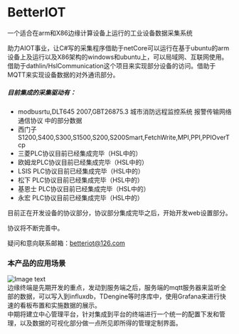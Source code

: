 # BetterIOT
一个适合在arm和X86边缘计算设备上运行的工业设备数据采集系统

助力AIOT事业，让C#写的采集程序借助于netCore可以运行在基于ubuntu的arm设备上及运行以及X86架构的windows和ubuntu上，可以局域网、互联网使用。
借助于dathlin/HslCommunication这个项目来实现部分设备的访问。借助于MQTT来实现设备数据的对外通讯部分。
##### 目前集成的采集驱动有：
* modbusrtu,DLT645 2007,GBT26875.3 城市消防远程监控系统 报警传输网络通信协议 中的部分数据
* 西门子 S1200,S400,S300,S1500,S200,S200Smart,FetchWrite,MPI,PPI,PPIOverTcp
* 三菱PLC协议目前已经集成完毕（HSL中的）
* 欧姆龙PLC协议目前已经集成完毕（HSL中的）
* LSIS PLC协议目前已经集成完毕（HSL中的）
* 松下 PLC协议目前已经集成完毕（HSL中的）
* 基恩士 PLC协议目前已经集成完毕（HSL中的）
* 永宏 PLC协议目前已经集成完毕（HSL中的）
  
目前正在开发设备的协议部分，协议部分集成完毕之后，开始开发web设置部分。

协议将不断完善中。

疑问和意向联系邮箱：betteriot@126.com

### 本产品的应用场景
![Image text](https://github.com/zhangkaigod2000/BetterIOT/blob/master/%E5%BE%AE%E4%BF%A1%E5%9B%BE%E7%89%87_20200609132812.png)  
边缘终端是先期开发的重点，发动到服务端之后，服务端的mqtt服务器来监听全部的数据，可以写入到influxdb，TDengine等时序库中，使用Grafana来进行快速的看板布置和实施数据的展示。  
中期将建立中心管理平台，针对集成到平台的终端进行一个统一的配置下发和管理，以及数据的可视化部分做一点所见即所得的管理定制界面。  
